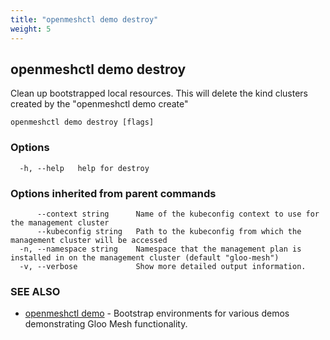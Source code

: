 ```yaml
---
title: "openmeshctl demo destroy"
weight: 5
---
```

## openmeshctl demo destroy

Clean up bootstrapped local resources. This will delete the kind clusters created by the "openmeshctl demo create"

```
openmeshctl demo destroy [flags]
```

### Options

```
  -h, --help   help for destroy
```

### Options inherited from parent commands

```
      --context string      Name of the kubeconfig context to use for the management cluster
      --kubeconfig string   Path to the kubeconfig from which the management cluster will be accessed
  -n, --namespace string    Namespace that the management plan is installed in on the management cluster (default "gloo-mesh")
  -v, --verbose             Show more detailed output information.
```

### SEE ALSO

* [openmeshctl demo](../openmeshctl_demo)	 - Bootstrap environments for various demos demonstrating Gloo Mesh functionality.

